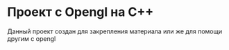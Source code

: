 # Проект с Opengl на C++
Данный проект создан для закрепления материала или же для помощи другим с opengl
